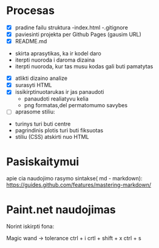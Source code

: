 # Procesas

- [x] pradine failu struktura
  -index.html
  -.gitignore
- [x] paviesinti projekta per Github Pages (gausim URL)
- [x] README.md
- skirta aprasytikas, ka ir  kodel daro
- iterpti nuoroda i daroma dizaina
- iterpti nuoroda, kur tas musu kodas gali buti pamatytas
- [x] atlikti dizaino analize
- [x] surasyti HTML
- [x] issikirptinuotarukas ir jas panaudoti
  - panaudoti realiatyvu kelia
  - png formatas,del permatomumo savybes
- [ ] aprasome stiliu:
 - turinys turi buti centre
 - pagrindinis plotis turi buti fiksuotas 
 - stiliu (CSS) atskirti nuo HTML

# Pasiskaitymui

apie cia naudojimo rasymo sintakse( md - markdown):
https://guides.github.com/features/mastering-markdown/

# Paint.net naudojimas


Norint iskirpti fona:

Magic wand -> tolerance
ctrl + i
crtl + shift + x
ctrl + s